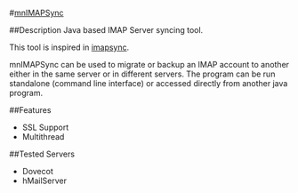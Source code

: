 #[mnIMAPSync](http://www.marcnuri.com/)

##Description
Java based IMAP Server syncing tool.

This tool is inspired in [imapsync](http://imapsync.lamiral.info/).

mnIMAPSync can be used to migrate or backup an IMAP account to another either in the same server or
 in different servers. The program can be run standalone (command line interface) or accessed directly 
from another java program.

##Features
- SSL Support
- Multithread

##Tested Servers
- Dovecot
- hMailServer

